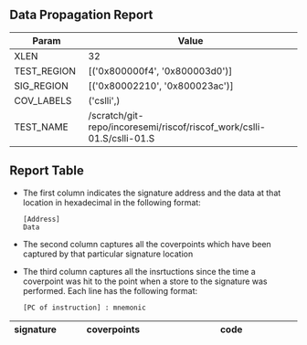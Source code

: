 
## Data Propagation Report

| Param       | Value    |
|-------------|----------|
| XLEN        | 32      |
| TEST_REGION | [('0x800000f4', '0x800003d0')]      |
| SIG_REGION  | [('0x80002210', '0x800023ac')]      |
| COV_LABELS  | ('cslli',)      |
| TEST_NAME   | /scratch/git-repo/incoresemi/riscof/riscof_work/cslli-01.S/cslli-01.S    |

## Report Table

- The first column indicates the signature address and the data at that location in hexadecimal in the following format: 
  ```
  [Address]
  Data
  ```

- The second column captures all the coverpoints which have been captured by that particular signature location

- The third column captures all the insrtuctions since the time a coverpoint was
  hit to the point when a store to the signature was performed. Each line has
  the following format:
  ```
  [PC of instruction] : mnemonic
  ```

<style>
table th:first-of-type {
    width: 5%;
}
table th:nth-of-type(2) {
    width: 40%;
}
table th:nth-of-type(3) {
    width: 55%;
}
</style>

|signature|coverpoints|code|
|---------|-----------|----|

